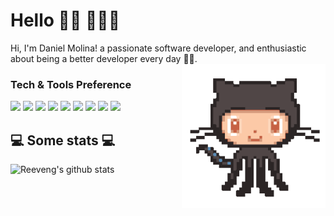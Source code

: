 <h1> Hello 👋🏾 👨🏿‍💻 </h1>
Hi, I'm Daniel Molina! a passionate software developer, and enthusiastic about being a better developer every day 👌🏿.

<img align='right' src="https://raw.githubusercontent.com/iCharlesZ/FigureBed/master/img/octocat.gif" width="230">



### Tech & Tools Preference

<img src = "https://img.shields.io/badge/-HTML5-E34F26?style=flat&logo=html5&logoColor=white"> <img src = "https://img.shields.io/badge/-CSS3-1572B6?style=flat&logo=css3&logoColor=white">
<img src="https://img.shields.io/badge/-Bootstrap-563D7C?style=flat&logo=bootstrap&logoColor=white">
<img src="https://img.shields.io/badge/-JavaScript-eed718?style=flat&logo=javascript&logoColor=ffffff">
<img src="https://img.shields.io/badge/-Sass-cc6699?style=flat&logo=sass&logoColor=ffffff">
<img src="https://img.shields.io/badge/-React-000000?style=flat&logo=react&logoColor=00c8ff">
<img src="http://img.shields.io/badge/-Git-F1502F?style=flat&logo=git&logoColor=FFFFFF">
<img src="http://img.shields.io/badge/-Github-000000?style=flat&logo=github&logoColor=FFFFFF">
<img src="http://img.shields.io/badge/-VS%20Code-007ACC?style=flat&logo=visual%20studio%20code&logoColor=white">
<h2>💻 Some stats 💻</h2>

![Reeveng's github stats](https://github-readme-stats.vercel.app/api?username=DanielMcolina&show_icons=true&title_color=fff&icon_color=fff&text_color=fff&bg_color=9f9f9f)
